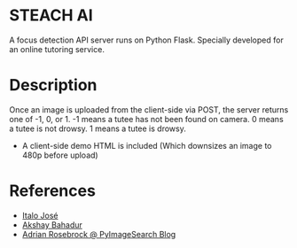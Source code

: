 # STEACH AI

A focus detection API server runs on Python Flask.
Specially developed for an online tutoring service.

# Description

Once an image is uploaded from the client-side via POST, the server returns one of -1, 0, or 1.
-1 means a tutee has not been found on camera.
0 means a tutee is not drowsy.
1 means a tutee is drowsy.

* A client-side demo HTML is included (Which downsizes an image to 480p before upload)


# References
- [Italo José](https://github.com/italojs/facial-landmarks-recognition/blob/master/shape_predictor_68_face_landmarks.dat)
- [Akshay Bahadur](https://github.com/akshaybahadur21/Drowsiness_Detection)
- [Adrian Rosebrock @ PyImageSearch Blog](https://pyimagesearch.com/2017/05/08/drowsiness-detection-opencv/)

